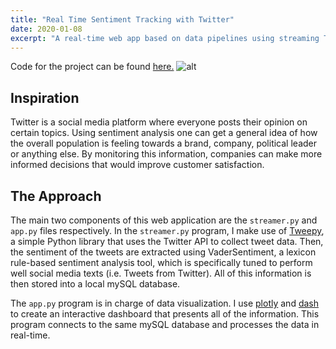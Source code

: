 ```yaml
---
title: "Real Time Sentiment Tracking with Twitter"
date: 2020-01-08
excerpt: "A real-time web app based on data pipelines using streaming Twitter data, automated sentiment analysis, and MySQL database."
---
```


Code for the project can be found <a href="https://github.com/Fmak95/real-time-sentiment-tracking-with-twitter">here.</a>
![alt](/assets/gifs/twitter-example.gif)

## Inspiration
Twitter is a social media platform where everyone posts their opinion on certain topics. Using sentiment analysis one can get a general idea of how the overall population is feeling towards a brand, company, political leader or anything else. By monitoring this information, companies can make more informed decisions that would improve customer satisfaction.

## The Approach
The main two components of this web application are the ```streamer.py``` and ```app.py``` files respectively. In the ```streamer.py``` program, I make use of <a href="https://www.tweepy.org/">Tweepy</a>, a simple Python library that uses the Twitter API to collect tweet data. Then, the sentiment of the tweets are extracted using VaderSentiment, a lexicon rule-based sentiment analysis tool, which is specifically tuned to perform well social media texts (i.e. Tweets from Twitter). All of this information is then stored into a local mySQL database.

The ```app.py``` program is in charge of data visualization. I use <a href = "https://plot.ly/">plotly</a> and <a href = "https://plot.ly/dash/">dash</a> to create an interactive dashboard that presents all of the information. This program connects to the same mySQL database and processes the data in real-time.

